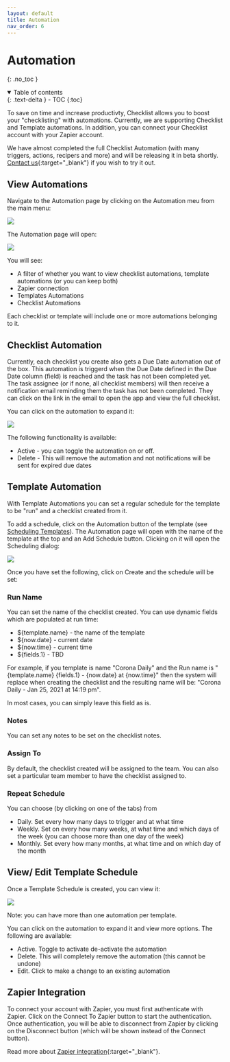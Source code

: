 ```yaml
---
layout: default
title: Automation
nav_order: 6
---
```

# Automation
{: .no_toc }


<details open markdown="block">
  <summary>
    Table of contents
  </summary>
  {: .text-delta }
- TOC
{:toc}
</details>

To save on time and increase productivty, Checklist allows you to boost your "checklisting" with automations. Currently, we are supporting Checklist and Template automations. In addition, you can connect your Checklist account with your Zapier account.

We have almost completed the full Checklist Automation (with many triggers, actions, recipers and more) and will be releasing it in beta shortly. [Cpntact us](https://checklist.com/contact){:target="_blank"} if you wish to try it out.

## View Automations
Navigate to the Automation page by clicking on the Automation meu from the main menu:

![](/assets/images/automation/automation-menu.png)

The Automation page will open:

![](/assets/images/automation/automation.png)

You will see:
* A filter of whether you want to view checklist automations, template automations (or you can keep both)
* Zapier connection
* Templates Automations
* Checklist Automations

Each checklist or template will include one or more automations belonging to it. 

## Checklist Automation
Currently, each checklist you create also gets a Due Date automation out of the box. This automation is triggerd when the Due Date defined in the Due Date column (field) is reached and the task has not been completed yet. The task assignee (or if none, all checklist members) will then receive a notification email reminding them the task has not been completed. They can click on the link in the email to open the app and view the full checklist.

You can click on the automation to expand it:

![](/assets/images/automation/automation-checklist.png)

The following functionality is available: 
* Active - you can toggle the automation on or off. 
* Delete - This will remove the automation and not notifications will be sent for expired due dates

## Template Automation
With Template Automations you can set a regular schedule for the template to be "run" and a checklist created from it. 

To add a schedule, click on the Automation button of the template (see [Scheduling Templates](/templates/templates/#scheduling-templates)). The Automation page will open with the name of the template at the top and an Add Schedule button. Clicking on it will open the Scheduling dialog:

![](/assets/images/automation/template-schedule-dialog.png)

Once you have set the following, click on Create and the schedule will be set:

### Run Name
You can set the name of the checklist created. You can use dynamic fields which are populated at run time:
* ${template.name} - the name of the template
* ${now.date} - current date
* ${now.time} - current time
* ${fields.1} - TBD

For example, if you template is name "Corona Daily" and the Run name is "{template.name} {fields.1} - {now.date} at {now.time}" then the system will replace when creating the checklist and the resulting name will be: "Corona Daily - Jan 25, 2021 at 14:19 pm".

In most cases, you can simply leave this field as is.

### Notes
You can set any notes to be set on the checklist notes.

### Assign To
By default, the checklist created will be assigned to the team. You can also set a particular team member to have the checklist assigned to.

### Repeat Schedule
You can choose (by clicking on one of the tabs) from 
* Daily. Set every how many days to trigger and at what time
* Weekly. Set on every how many weeks, at what time and which days of the week (you can choose more than one day of the week)
* Monthly. Set every how many months, at what time and on which day of the month

## View/ Edit Template Schedule
Once a Template Schedule is created, you can view it:

![](/assets/images/automation/automation-template.png)

Note: you can have more than one automation per template.

You can click on the automation to expand it and view more options. The following are available:
* Active. Toggle to activate de-activate the automation
* Delete. This will completely remove the automation (this cannot be undone)
* Edit. Click to make a change to an existing automation

## Zapier Integration
To connect your account with Zapier, you must first authenticate with Zapier. Click on the Connect To Zapier button to start the authentication. Once authentication, you will be able to disconnect from Zapier by clicking on the Disconnect button (which will be shown instead of the Connect button).

Read more about [Zapier integration](https://zapier.com/apps/checklist/integrations){:target="_blank"}.